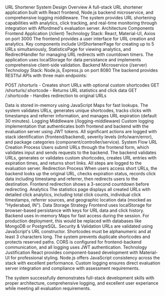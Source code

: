 URL Shortener System Design
Overview
A full-stack URL shortener application built with React frontend, Node.js backend microservice, and comprehensive logging middleware. The system provides URL shortening capabilities with analytics, click tracking, and real-time monitoring through integration with Affordmed's evaluation server.
Architecture Components
Frontend Application (/client)
Technology Stack: React, Material-UI, Axios on port 3000
The frontend provides a user interface for URL creation and analytics. Key components include UrlShortenerPage for creating up to 5 URLs simultaniously, StatisticsPage for viewing analytics, and RedirectHandler for managing URL redirects with countdown timers. The application uses localStorage for data persistance and implements comprehensive client-side validation.
Backend Microservice (/server)
Technology Stack: Node.js, Express.js on port 8080
The backend provides RESTful APIs with three main endpoints:

POST /shorturls - Creates short URLs with optional custom shortcodes
GET /shorturls/:shortcode - Returns URL statistics and click data
GET /:shortcode - Handles redirection to original URLs

Data is stored in-memory using JavaScript Maps for fast lookups. The system validates URLs, generates unique shortcodes, tracks clicks with timestamps and referrer information, and manages URL expiration (default 30 minutes).
Logging Middleware (/logging-middleware)
Custom logging implementation that authenticates both frontend and backend with the evaluation server using JWT tokens. All significant actions are logged with stack identification (frontend/backend), severity levels (info/warn/error), and package categories (component/controller/service).
System Flow
URL Creation Process
Users submit URLs through the frontend form, which validates input and sends requests to the backend. The backend validates URLs, generates or validates custom shortcodes, creates URL entries with expiration times, and returns short links. All steps are logged to the evaluation server.
Redirection Process
When users access short URLs, the backend looks up the original URL, checks expiration status, records click data including timestamp and referrer, then redirects users to the destination. Frontend redirection shows a 3-second countdown before redirecting.
Analytics
The statistics page displays all created URLs with detailed click analytics, including total click counts, individual click timestamps, referrer sources, and geographic location data (mocked as "Hyderabad, IN").
Data Storage Strategy
Frontend uses localStorage for browser-based persistance with keys for URL data and click history. Backend uses in-memory Maps for fast access during the session. For production deployment, this would be replaced with databases like MongoDB or PostgreSQL.
Security & Validation
URLs are validated using JavaScript's URL constructor. Shortcodes must be alphanumeric and at least 3 characters long. The system prevents duplicate shortcodes and protects reserved paths. CORS is configured for frontend-backend communication, and all logging uses JWT authentication.
Technology Justification
React provides component-based development with Material-UI for professional styling. Node.js offers JavaScript consistency across the stack with excellent performance. Custom logging ensures direct evaluation server integration and compliance with assessment requirements.

The system successfully demonstrates full-stack development skills with proper architecture, comprehensive logging, and excellent user experiance while meeting all evaluation requirements.